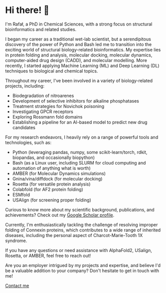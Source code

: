 # Hi there! 👋
I'm Rafał, a PhD in Chemical Sciences, with a strong focus on structural bioinformatics and related studies.

I began my career as a traditional wet-lab scientist, but a serendipitous discovery of the power of Python and Bash led me to transition into the exciting world of structural biology-related bioinformatics. My expertise lies in protein folding and analysis, molecular docking, molecular dynamics, computer-aided drug design (CADD), and molecular modelling. More recently, I started applying Machine Learning (ML) and Deep Learning (DL) techniques to biological and chemical topics.

Throughout my career, I've been involved in a variety of biology-related projects, including:

- Biodegradation of nitroarenes
- Development of selective inhibitors for alkaline phosphatases
- Treatment strategies for Novichok poisoning
- Investigating GPCR receptors
- Exploring Rossmann fold domains
- Establishing a pipeline for an AI-based model to predict new drug candidates

For my research endeavors, I heavily rely on a range of powerful tools and technologies, such as:

- Python (leveraging pandas, numpy, some scikit-learn/torch, rdkit, biopandas, and occasionally biopython)
- Bash (as a Linux user, including SLURM for cloud computing and automation of anything what is worth)
- AMBER (for Molecular Dynamics simulations)
- Gnina/vina/diffdock (for molecular docking)
- Rosetta (for versatile protein analysis)
- Colabfold (for AF2 protein folding)
- ESMfold
- USAlign (for screening proper folding)

Curious to know more about my scientific background, publications, and achievements? Check out my [Google Scholar profile](https://scholar.google.com/citations?user=KE99D40AAAAJ&hl=pl).

Currently, I'm enthusiastically tackling the challenge of resolving improper folding of Connexin proteins, which contributes to a wide range of inherited diseases, including the personal aspect of Charcot-Marie-Tooth 1X syndrome.

If you have any questions or need assistance with AlphaFold2, USalign, Rosetta, or AMBER, feel free to reach out!

Are you an employer intrigued by my projects and expertise, and believe I'd be a valuable addition to your company? Don't hesitate to get in touch with me!

[Contact me](mailto:rafal.madaj@protonmail.com)


<!--
**Rmadeye/Rmadeye** is a ✨ _special_ ✨ repository because its `README.md` (this file) appears on your GitHub profile.

Here are some ideas to get you started:

- 🔭 I’m currently working on ...
- 🌱 I’m currently learning ...
- 👯 I’m looking to collaborate on ...
- 🤔 I’m looking for help with ...
- 💬 Ask me about ...
- 📫 How to reach me: ...
- 😄 Pronouns: ...
- ⚡ Fun fact: ...
-->
